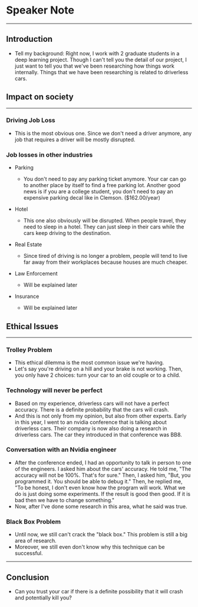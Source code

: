 # Speaker Note
---

## Introduction

- Tell my background: Right now, I work with 2 graduate students in a deep learning project. Though I can't tell you the detail of our project, I just want to tell you that we've been researching how things work internally. Things that we have been researching is related to driverless cars.

## Impact on society
---

### Driving Job Loss

- This is the most obvious one. Since we don't need a driver anymore, any job that requires a driver will be mostly disrupted.

### Job losses in other industries

- Parking
  - You don't need to pay any parking ticket anymore. Your car can go to another place by itself to find a free parking lot. Another good news is if you are a college student, you don't need to pay an expensive parking decal like in Clemson. ($162.00/year)
  
- Hotel
  - This one also obviously will be disrupted. When people travel, they need to sleep in a hotel. They can just sleep in their cars while the cars keep driving to the destination.
  
- Real Estate
  - Since tired of driving is no longer a problem, people will tend to live far away from their workplaces because houses are much cheaper.
  
- Law Enforcement
  - Will be explained later
  
- Insurance
  - Will be explained later
  
  
## Ethical Issues
---

### Trolley Problem
 
 - This ethical dilemma is the most common issue we're having.
 - Let's say you're driving on a hill and your brake is not working. Then, you only have 2 choices: turn your car to an old couple or to a child.
 
### Technology will never be perfect

- Based on my experience, driverless cars will not have a perfect accuracy. There is a definite probability that the cars will crash.
- And this is not only from my opinion, but also from other experts. Early in this year, I went to an nvidia conference that is talking about driverless cars. Their company is now also doing a research in driverless cars. The car they introduced in that conference was BB8.

### Conversation with an Nvidia engineer

- After the conference ended, I had an opportunity to talk in person to one of the engineers. I asked him about the cars' accuracy. He told me, "The accuracy will not be 100%. That's for sure." Then, I asked him, "But, you programmed it. You should be able to debug it." Then, he replied me, "To be honest, I don't even know how the program will work. What we do is just doing some experiments. If the result is good then good. If it is bad then we have to change something."
- Now, after I've done some research in this area, what he said was true. 

### Black Box Problem

- Until now, we still can't crack the "black box." This problem is still a big area of research.
- Moreover, we still even don't know why this technique can be successful.

---

## Conclusion

- Can you trust your car if there is a definite possibility that it will crash and potentially kill you?
